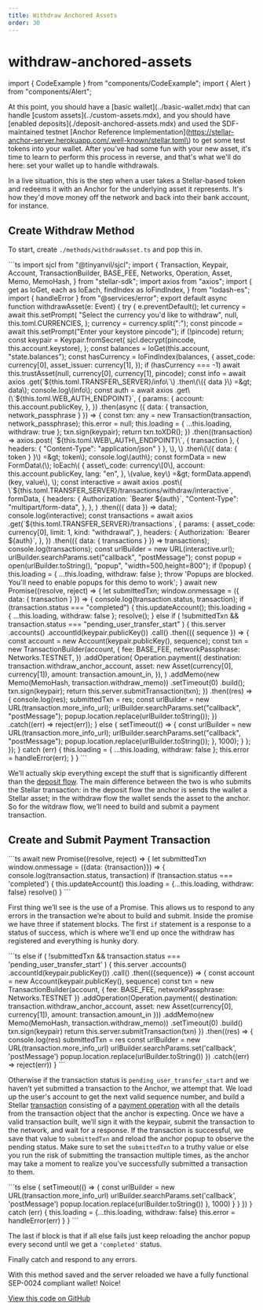 ```yaml
---
title: Withdraw Anchored Assets
order: 30
---
```


# withdraw-anchored-assets

import { CodeExample } from "components/CodeExample"; import { Alert } from "components/Alert";

 At this point, you should have a \[basic wallet\]\(../basic-wallet.mdx\) that can handle \[custom assets\]\(../custom-assets.mdx\), and you should have \[enabled deposits\]\(./deposit-anchored-assets.mdx\) and used the SDF-maintained testnet \[Anchor Reference Implementation\]\(https://stellar-anchor-server.herokuapp.com/.well-known/stellar.toml\) to get some test tokens into your wallet. After you’ve had some fun with your new asset, it's time to learn to perform this process in reverse, and that's what we'll do here: set your wallet up to handle withdrawals.

In a live situation, this is the step when a user takes a Stellar-based token and redeems it with an Anchor for the underlying asset it represents. It's how they'd move money off the network and back into their bank account, for instance.

## Create Withdraw Method

To start, create `./methods/withdrawAsset.ts` and pop this in.

 \`\`\`ts import sjcl from "@tinyanvil/sjcl"; import { Transaction, Keypair, Account, TransactionBuilder, BASE\_FEE, Networks, Operation, Asset, Memo, MemoHash, } from "stellar-sdk"; import axios from "axios"; import { get as loGet, each as loEach, findIndex as loFindIndex, } from "lodash-es"; import { handleError } from "@services/error"; export default async function withdrawAsset\(e: Event\) { try { e.preventDefault\(\); let currency = await this.setPrompt\( "Select the currency you'd like to withdraw", null, this.toml.CURRENCIES, \); currency = currency.split\(":"\); const pincode = await this.setPrompt\("Enter your keystore pincode"\); if \(!pincode\) return; const keypair = Keypair.fromSecret\( sjcl.decrypt\(pincode, this.account.keystore\), \); const balances = loGet\(this.account, "state.balances"\); const hasCurrency = loFindIndex\(balances, { asset\_code: currency\[0\], asset\_issuer: currency\[1\], }\); if \(hasCurrency === -1\) await this.trustAsset\(null, currency\[0\], currency\[1\], pincode\); const info = await axios .get\(\`${this.toml.TRANSFER\_SERVER}/info\`\) .then\(\({ data }\) =&gt; data\); console.log\(info\); const auth = await axios .get\(\`${this.toml.WEB\_AUTH\_ENDPOINT}\`, { params: { account: this.account.publicKey, }, }\) .then\(async \({ data: { transaction, network\_passphrase } }\) =&gt; { const txn: any = new Transaction\(transaction, network\_passphrase\); this.error = null; this.loading = { ...this.loading, withdraw: true }; txn.sign\(keypair\); return txn.toXDR\(\); }\) .then\(\(transaction\) =&gt; axios.post\( \`${this.toml.WEB\_AUTH\_ENDPOINT}\`, { transaction }, { headers: { "Content-Type": "application/json" } }, \), \) .then\(\({ data: { token } }\) =&gt; token\); console.log\(auth\); const formData = new FormData\(\); loEach\( { asset\_code: currency\[0\], account: this.account.publicKey, lang: "en", }, \(value, key\) =&gt; formData.append\(key, value\), \); const interactive = await axios .post\( \`${this.toml.TRANSFER\_SERVER}/transactions/withdraw/interactive\`, formData, { headers: { Authorization: \`Bearer ${auth}\`, "Content-Type": "multipart/form-data", }, }, \) .then\(\({ data }\) =&gt; data\); console.log\(interactive\); const transactions = await axios .get\(\`${this.toml.TRANSFER\_SERVER}/transactions\`, { params: { asset\_code: currency\[0\], limit: 1, kind: "withdrawal", }, headers: { Authorization: \`Bearer ${auth}\`, }, }\) .then\(\({ data: { transactions } }\) =&gt; transactions\); console.log\(transactions\); const urlBuilder = new URL\(interactive.url\); urlBuilder.searchParams.set\("callback", "postMessage"\); const popup = open\(urlBuilder.toString\(\), "popup", "width=500,height=800"\); if \(!popup\) { this.loading = { ...this.loading, withdraw: false }; throw 'Popups are blocked. You\'ll need to enable popups for this demo to work'; } await new Promise\(\(resolve, reject\) =&gt; { let submittedTxn; window.onmessage = \({ data: { transaction } }\) =&gt; { console.log\(transaction.status, transaction\); if \(transaction.status === "completed"\) { this.updateAccount\(\); this.loading = { ...this.loading, withdraw: false }; resolve\(\); } else if \( !submittedTxn && transaction.status === "pending\_user\_transfer\_start" \) { this.server .accounts\(\) .accountId\(keypair.publicKey\(\)\) .call\(\) .then\(\({ sequence }\) =&gt; { const account = new Account\(keypair.publicKey\(\), sequence\); const txn = new TransactionBuilder\(account, { fee: BASE\_FEE, networkPassphrase: Networks.TESTNET, }\) .addOperation\( Operation.payment\({ destination: transaction.withdraw\_anchor\_account, asset: new Asset\(currency\[0\], currency\[1\]\), amount: transaction.amount\_in, }\), \) .addMemo\(new Memo\(MemoHash, transaction.withdraw\_memo\)\) .setTimeout\(0\) .build\(\); txn.sign\(keypair\); return this.server.submitTransaction\(txn\); }\) .then\(\(res\) =&gt; { console.log\(res\); submittedTxn = res; const urlBuilder = new URL\(transaction.more\_info\_url\); urlBuilder.searchParams.set\("callback", "postMessage"\); popup.location.replace\(urlBuilder.toString\(\)\); }\) .catch\(\(err\) =&gt; reject\(err\)\); } else { setTimeout\(\(\) =&gt; { const urlBuilder = new URL\(transaction.more\_info\_url\); urlBuilder.searchParams.set\("callback", "postMessage"\); popup.location.replace\(urlBuilder.toString\(\)\); }, 1000\); } }; }\); } catch \(err\) { this.loading = { ...this.loading, withdraw: false }; this.error = handleError\(err\); } } \`\`\`

We’ll actually skip everything except the stuff that is significantly different than the [deposit flow](deposit-anchored-assets.md). The main difference between the two is who submits the Stellar transaction: in the deposit flow the anchor is sends the wallet a Stellar asset; in the withdraw flow the wallet sends the asset to the anchor. So for the witdraw flow, we’ll need to build and submit a payment transaction.

## Create and Submit Payment Transaction

 \`\`\`ts await new Promise\(\(resolve, reject\) =&gt; { let submittedTxn window.onmessage = \({data: {transaction}}\) =&gt; { console.log\(transaction.status, transaction\) if \(transaction.status === 'completed'\) { this.updateAccount\(\) this.loading = {...this.loading, withdraw: false} resolve\(\) } \`\`\`

First thing we’ll see is the use of a Promise. This allows us to respond to any errors in the transaction we’re about to build and submit. Inside the promise we have three if statement blocks. The first `if` statement is a response to a status of success, which is where we'll end up once the withdraw has registered and everything is hunky dory.

 \`\`\`ts else if \( !submittedTxn && transaction.status === 'pending\_user\_transfer\_start' \) { this.server .accounts\(\) .accountId\(keypair.publicKey\(\)\) .call\(\) .then\(\({sequence}\) =&gt; { const account = new Account\(keypair.publicKey\(\), sequence\) const txn = new TransactionBuilder\(account, { fee: BASE\_FEE, networkPassphrase: Networks.TESTNET }\) .addOperation\(Operation.payment\({ destination: transaction.withdraw\_anchor\_account, asset: new Asset\(currency\[0\], currency\[1\]\), amount: transaction.amount\_in }\)\) .addMemo\(new Memo\(MemoHash, transaction.withdraw\_memo\)\) .setTimeout\(0\) .build\(\) txn.sign\(keypair\) return this.server.submitTransaction\(txn\) }\) .then\(\(res\) =&gt; { console.log\(res\) submittedTxn = res const urlBuilder = new URL\(transaction.more\_info\_url\) urlBuilder.searchParams.set\('callback', 'postMessage'\) popup.location.replace\(urlBuilder.toString\(\)\) }\) .catch\(\(err\) =&gt; reject\(err\)\) } \`\`\`

Otherwise if the transaction status is `pending_user_transfer_start` and we haven’t yet submitted a transaction to the Anchor, we attempt that. We load up the user's account to get the next valid sequence number, and build a Stellar [transaction](../../glossary/transactions.md) consisting of a [payment operation](../../glossary/operations.md) with all the details from the transaction object that the anchor is expecting. Once we have a valid transaction built, we’ll sign it with the keypair, submit the transaction to the network, and wait for a response. If the transaction is successful, we save that value to `submittedTxn` and reload the anchor popup to observe the pending status. Make sure to set the `submittedTxn` to a truthy value or else you run the risk of submitting the transaction multiple times, as the anchor may take a moment to realize you’ve successfully submitted a transaction to them.

 \`\`\`ts else { setTimeout\(\(\) =&gt; { const urlBuilder = new URL\(transaction.more\_info\_url\) urlBuilder.searchParams.set\('callback', 'postMessage'\) popup.location.replace\(urlBuilder.toString\(\)\) }, 1000\) } } }\) } catch \(err\) { this.loading = {...this.loading, withdraw: false} this.error = handleError\(err\) } } \`\`\`

The last if block is that if all else fails just keep reloading the anchor popup every second until we get a `'completed'` status.

Finally catch and respond to any errors.

With this method saved and the server reloaded we have a fully functional SEP-0024 compliant wallet! Noice!

[View this code on GitHub](https://github.com/stellar/stellar-demo-wallet/tree/sep24)

